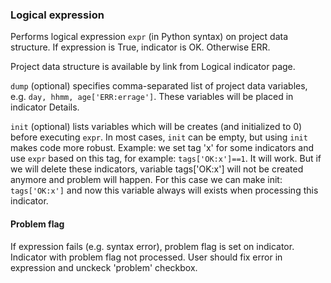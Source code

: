 ### Logical expression
Performs logical expression `expr` (in Python syntax) on project data structure. If expression is True,
indicator is OK. Otherwise ERR. 

Project data structure is available by link from Logical indicator page.

`dump` (optional) specifies comma-separated list of project data variables, e.g. `day, hhmm, age['ERR:errage']`.
These variables will be placed in indicator Details.

`init` (optional) lists variables which will be creates (and initialized to 0) before executing `expr`. In most cases, `init` can be empty, but using `init` makes code more robust. Example: we set tag 'x' for some indicators and use `expr` based on this tag, for example: `tags['OK:x']==1`. It will work. But if we will delete these indicators, variable tags['OK:x'] will not be created anymore and problem will happen. For this case we can make init: `tags['OK:x']` and now this variable always will exists when processing this indicator.

#### Problem flag ####
If expression fails (e.g. syntax error), problem flag is set on indicator. Indicator with problem 
flag not processed. User should fix error in expression and unckeck 'problem' checkbox.
